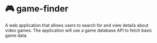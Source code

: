 # 🎮 game-finder
A web application that allows users to search for and view details about video games. The application will use a game database API to fetch basic game data.
